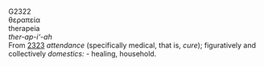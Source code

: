 <body>
  <p>G2322<br>  θεραπεία  <br> therapeia  <br><i>ther-ap-i‘-ah </i><br>From <a href="g2323.htm">2323</a>  <i>attendance</i> (specifically medical, that is, <i>cure</i>); figuratively and collectively <i>domestics:</i> - healing, household.<br></p>
 </body>
